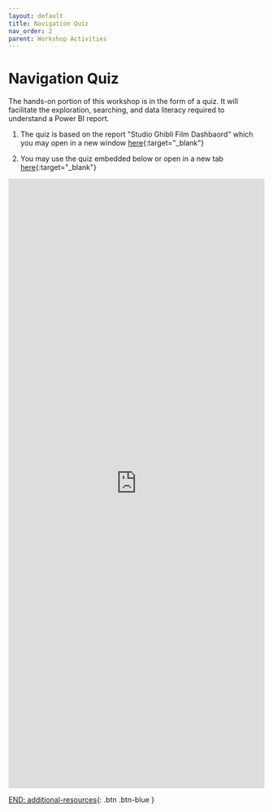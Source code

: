 ```yaml
---
layout: default
title: Navigation Quiz
nav_order: 2
parent: Workshop Activities
---
```


# Navigation Quiz

The hands-on portion of this workshop is in the form of a quiz. It will facilitate the exploration, searching, and data literacy required to understand a Power BI report.

1. The quiz is based on the report "Studio Ghibli Film Dashbaord" which you may open in a new window [here](dashboard.html){:target="_blank"}

2. You may use the quiz embedded below or open in a new tab [here](https://forms.office.com/Pages/ResponsePage.aspx?id=d9NhnJSYfEKxOx1qUWYrToB0OiUOtfdDuhFE45BxtiFUQUtNWk82WUxNNzE5NFhZNkNTUlRJS1VRNC4u){:target="_blank"}

<iframe width="800px" height="1200px" src="https://forms.office.com/Pages/ResponsePage.aspx?id=d9NhnJSYfEKxOx1qUWYrToB0OiUOtfdDuhFE45BxtiFUQUtNWk82WUxNNzE5NFhZNkNTUlRJS1VRNC4u&embed=true" frameborder="0" marginwidth="0" marginheight="0" style="border: none; max-width:100%; max-height:100vh" allowfullscreen webkitallowfullscreen mozallowfullscreen msallowfullscreen> </iframe>

[END: additional-resources](additional-resources.md){: .btn .btn-blue }
